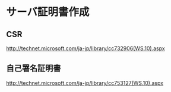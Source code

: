 ﻿# サーバ証明書作成

## CSR
http://technet.microsoft.com/ja-jp/library/cc732906(WS.10).aspx

## 自己署名証明書
http://technet.microsoft.com/ja-jp/library/cc753127(WS.10).aspx
